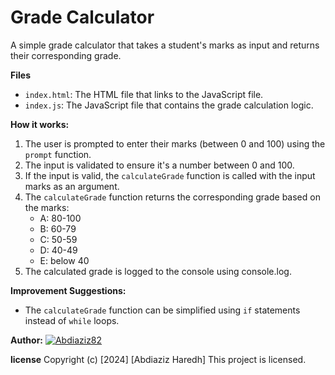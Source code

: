 Grade Calculator
===============

A simple grade calculator that takes a student's marks as input and returns their corresponding grade.

**Files**

* `index.html`: The HTML file that links to the JavaScript file.
* `index.js`: The JavaScript file that contains the grade calculation logic.

**How it works:**

1. The user is prompted to enter their marks (between 0 and 100) using the `prompt` function.
2. The input is validated to ensure it's a number between 0 and 100.
3. If the input is valid, the `calculateGrade` function is called with the input marks as an argument.
4. The `calculateGrade` function returns the corresponding grade based on the marks:
	* A: 80-100
	* B: 60-79
	* C: 50-59
	* D: 40-49
	* E: below 40
5. The calculated grade is logged to the console using console.log.

**Improvement Suggestions:**

* The `calculateGrade` function can be simplified using `if` statements instead of `while` loops.


**Author:**
[![Abdiaziz82](https://img.shields.io/badge/GitHub-Abdiaziz82-<blue>?logo=github&logoColor=blue)](https://github.com/Abdiaziz82)

  **license**
  Copyright (c) [2024] [Abdiaziz Haredh]
  This project is licensed.

